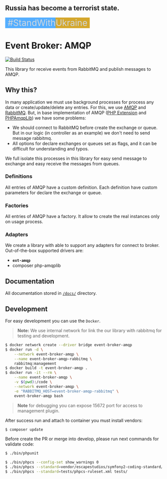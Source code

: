 ## Russia has become a terrorist state.

<div style="font-size: 2em; color: #d0d7de;">
    <span style="background-color: #54aeff">&nbsp;#StandWith</span><span style="background-color: #d4a72c">Ukraine&nbsp;</span>
</div>


Event Broker: AMQP
==================

[![Build Status](https://github.com/FiveLab/Amqp/workflows/Testing/badge.svg?branch=master)](https://github.com/FiveLab/Amqp/actions)

This library for receive events from RabbitMQ and publish messages to AMQP.

Why this?
---------

In many application we must use background processes for process any data or create/update/delete any entries.
For this, we use [AMQP](https://en.wikipedia.org/wiki/Advanced_Message_Queuing_Protocol) and [RabbitMQ](https://en.wikipedia.org/wiki/RabbitMQ).
But, in base implementation of AMQP ([PHP Extension](https://pecl.php.net/package/amqp) and [PHPAmqpLib](https://github.com/php-amqplib/php-amqplib))
we have some problems:

* We should connect to RabbitMQ before create the exchange or queue. But in our logic (in controller as an example)
  we don't need to send message rabbitmq.
* All options for declare exchanges or queues set as flags, and it can be difficult for understanding and typos.

We full isolate this processes in this library for easy send message to exchange and easy receive the messages from queues.

### Definitions

All entries of AMQP have a custom definition. Each definition have custom parameters for declare the exchange or queue.

### Factories

All entries of AMQP have a factory. It allow to create the real instances only on usage process.

### Adapters

We create a library with able to support any adapters for connect to broker. 
Out-of-the-box supported drivers are:
* **`ext-amqp`** 
* composer php-amqplib

Documentation
-------------

All documentation stored in [`/docs/`](docs) directory.

Development
-----------

For easy development you can use the `Docker`.

> **Note:** We use internal network for link the our library with rabbitmq for testing
  and development.

```bash
$ docker network create --driver bridge event-broker-amqp
$ docker run -d \
    --network event-broker-amqp \
    --name event-broker-amqp-rabbitmq \
    rabbitmq:management
$ docker build -t event-broker-amqp .
$ docker run -it --rm \
    --name event-broker-amqp \
    -v $(pwd):/code \
    --network event-broker-amqp \
    -e "RABBITMQ_HOST=event-broker-amqp-rabbitmq" \
    event-broker-amqp bash

```

> **Note** for debugging you can expose 15672 port for access to management plugin. 

After success run and attach to container you must install vendors:

```bash
$ composer update
```

Before create the PR or merge into develop, please run next commands for validate code:

```bash
$ ./bin/phpunit

$ ./bin/phpcs --config-set show_warnings 0
$ ./bin/phpcs --standard=vendor/escapestudios/symfony2-coding-standard/Symfony/ src/
$ ./bin/phpcs --standard=tests/phpcs-ruleset.xml tests/

```

